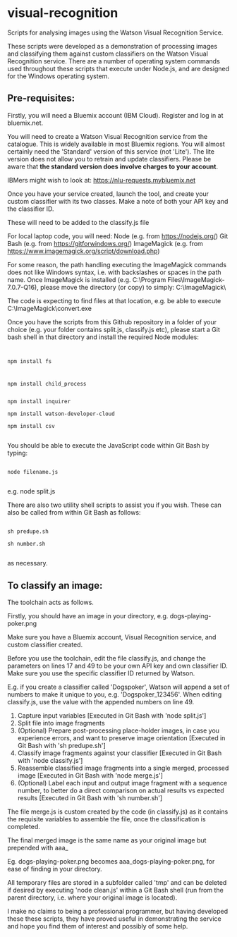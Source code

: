 # visual-recognition

Scripts for analysing images using the Watson Visual Recognition Service.

These scripts were developed as a demonstration of processing images and classifying them against custom classifiers on the Watson Visual Recognition service.
There are a number of operating system commands used throughout these scripts that execute under Node.js, and are designed for the Windows operating system.

<h2>Pre-requisites:</h2>

Firstly, you will need a Bluemix account (IBM Cloud).  Register and log in at bluemix.net.

You will need to create a Watson Visual Recognition service from the catalogue.  This is widely available in most Bluemix regions.
You will almost certainly need the 'Standard' version of this service (not 'Lite').  The lite version does not allow you to retrain and update classifiers.
Please be aware that <b>the standard version does involve charges to your account</b>.

IBMers might wish to look at:  https://nlu-requests.mybluemix.net

Once you have your service created, launch the tool, and create your custom classifier with its two classes.  Make a note of both your API key and the classifier ID.

These will need to be added to the classify.js file

For local laptop code, you will need:
Node (e.g. from https://nodejs.org/)
Git Bash (e.g. from https://gitforwindows.org/)
ImageMagick (e.g. from https://www.imagemagick.org/script/download.php)

For some reason, the path handling executing the ImageMagick commands does not like Windows syntax, i.e. with backslashes or spaces in the path name.  Once ImageMagick is installed
(e.g. C:\Program Files\ImageMagick-7.0.7-Q16\), please move the directory (or copy) to simply:  C:\ImageMagick\

The code is expecting to find files at that location, e.g. be able to execute C:\ImageMagick\convert.exe

Once you have the scripts from this Github repository in a folder of your choice (e.g. your folder contains split.js, classify.js etc), please start a Git bash shell in that directory and install the required Node modules:

<code>
<p>npm install fs</p>
<p>npm install child_process</p>
npm install inquirer<br>
npm install watson-developer-cloud<br>
npm install csv<br>
</code>

You should be able to execute the JavaScript code within Git Bash by typing:

<code>
node filename.js<br>
</code>

e.g. node split.js

There are also two utility shell scripts to assist you if you wish.  These can also be called from within Git Bash as follows:

<code>
sh predupe.sh<br>
sh number.sh<br>
</code>

as necessary.

<h2>To classify an image:</h2>
The toolchain acts as follows.

Firstly, you should have an image in your directory, e.g. dogs-playing-poker.png

Make sure you have a Bluemix account, Visual Recognition service, and custom classifier created.

Before you use the toolchain, edit the file classify.js, and change the parameters on lines 17 and 49 to be your own API key and own classifier ID.  Make sure you use the specific classifier ID returned by Watson.

E.g. if you create a classifier called 'Dogspoker', Watson will append a set of numbers to make it unique to you, e.g. 'Dogspoker_123456'.  When editing classify.js, use the value with the appended numbers on line 49.

1. Capture input variables [Executed in Git Bash with 'node split.js']
2. Split file into image fragments
3. (Optional) Prepare post-processing place-holder images, in case you experience errors, and want to preserve image orientation [Executed in Git Bash with 'sh predupe.sh']
4. Classify image fragments against your classifier [Executed in Git Bash with 'node classify.js']
5. Reassemble classified image fragments into a single merged, processed image [Executed in Git Bash with 'node merge.js']
6. (Optional) Label each input and output image fragment with a sequence number, to better do a direct comparison on actual results vs expected results [Executed in Git Bash with 'sh number.sh']

The file merge.js is custom created by the code (in classify.js) as it contains the requisite variables to assemble the file, once the classification is completed.

The final merged image is the same name as your original image but prepended with aaa_

Eg. dogs-playing-poker.png becomes aaa_dogs-playing-poker.png, for ease of finding in your directory.

All temporary files are stored in a subfolder called 'tmp' and can be deleted if desired by executing 'node clean.js' within a Git Bash shell (run from the parent directory, i.e. where your original image is located).

I make no claims to being a professional programmer, but having developed these these scripts, they have proved useful in demonstrating the service and hope you find them of interest and possibly of some help.

